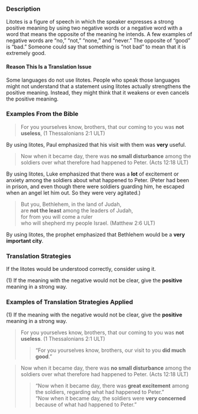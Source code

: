 ### Description

Litotes is a figure of speech in which the speaker expresses a strong positive meaning by using two negative words or a negative word with a word that means the opposite of the meaning he intends. A few examples of negative words are “no,” “not,” “none,” and “never.” The opposite of “good” is “bad.” Someone could say that something is “not bad” to mean that it is extremely good.

#### Reason This Is a Translation Issue

Some languages do not use litotes. People who speak those languages might not understand that a statement using litotes actually strengthens the positive meaning. Instead, they might think that it weakens or even cancels the positive meaning.

### Examples From the Bible

> For you yourselves know, brothers, that our coming to you was **not useless**, (1 Thessalonians 2:1 ULT)

By using litotes, Paul emphasized that his visit with them was **very** useful.

> Now when it became day, there was **no small disturbance** among the soldiers over what therefore had happened to Peter. (Acts 12:18 ULT)

By using litotes, Luke emphasized that there was a **lot** of excitement or anxiety among the soldiers about what happened to Peter. (Peter had been in prison, and even though there were soldiers guarding him, he escaped when an angel let him out. So they were very agitated.)

> But you, Bethlehem, in the land of Judah,  
> are **not the least** among the leaders of Judah,  
> for from you will come a ruler  
> who will shepherd my people Israel. (Matthew 2:6 ULT)

By using litotes, the prophet emphasized that Bethlehem would be a **very important city**.

### Translation Strategies

If the litotes would be understood correctly, consider using it.

(1) If the meaning with the negative would not be clear, give the **positive** meaning in a strong way.

### Examples of Translation Strategies Applied

(1) If the meaning with the negative would not be clear, give the **positive** meaning in a strong way.

> For you yourselves know, brothers, that our coming to you was **not useless**. (1 Thessalonians 2:1 ULT)  
>> “For you yourselves know, brothers, our visit to you **did much good**.”
  
> Now when it became day, there was **no small disturbance** among the soldiers over what therefore had happened to Peter. (Acts 12:18 ULT)  
>> “Now when it became day, there was **great excitement** among the soldiers, regarding what had happened to Peter.”  
>> “Now when it became day, the soldiers were **very concerned** because of what had happened to Peter.”
